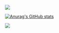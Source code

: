 <img src="https://capsule-render.vercel.app/api?type=waving&color=auto&height=150&section=header" />

[![Anurag's GitHub stats](https://github-readme-stats.vercel.app/api?username=CODEYT95)](https://github.com/anuraghazra/github-readme-stats)

<img src="https://capsule-render.vercel.app/api?type=waving&color=auto&height=150&section=footer" />
